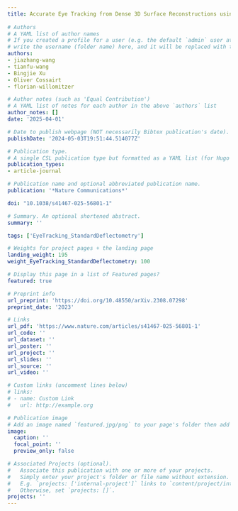 ```yaml
---
title: Accurate Eye Tracking from Dense 3D Surface Reconstructions using Single-Shot Deflectometry
  
# Authors
# A YAML list of author names
# If you created a profile for a user (e.g. the default `admin` user at `content/authors/admin/`), 
# write the username (folder name) here, and it will be replaced with their full name and linked to their profile.
authors:
- jiazhang-wang
- tianfu-wang
- Bingjie Xu
- Oliver Cossairt
- florian-willomitzer

# Author notes (such as 'Equal Contribution')
# A YAML list of notes for each author in the above `authors` list
author_notes: []
date: '2025-04-01'

# Date to publish webpage (NOT necessarily Bibtex publication's date).
publishDate: '2024-05-03T19:51:44.514077Z'

# Publication type.
# A single CSL publication type but formatted as a YAML list (for Hugo requirements).
publication_types:
- article-journal

# Publication name and optional abbreviated publication name.
publication: '*Nature Communications*'

doi: "10.1038/s41467-025-56801-1"

# Summary. An optional shortened abstract.
summary: ''

tags: ['EyeTracking_StandardDeflectometry']

# Weights for project pages + the landing page
landing_weight: 195
weight_EyeTracking_StandardDeflectometry: 100

# Display this page in a list of Featured pages?
featured: true

# Preprint info
url_preprint: 'https://doi.org/10.48550/arXiv.2308.07298'
preprint_date: '2023'

# Links
url_pdf: 'https://www.nature.com/articles/s41467-025-56801-1'
url_code: ''
url_dataset: ''
url_poster: ''
url_project: ''
url_slides: ''
url_source: ''
url_video: ''

# Custom links (uncomment lines below)
# links:
# - name: Custom Link
#   url: http://example.org

# Publication image
# Add an image named `featured.jpg/png` to your page's folder then add a caption below.
image:
  caption: ''
  focal_point: ''
  preview_only: false

# Associated Projects (optional).
#   Associate this publication with one or more of your projects.
#   Simply enter your project's folder or file name without extension.
#   E.g. `projects: ['internal-project']` links to `content/project/internal-project/index.md`.
#   Otherwise, set `projects: []`.
projects: ''
---
```

